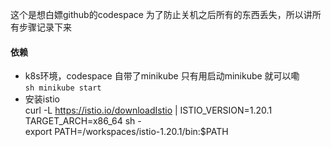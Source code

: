 这个是想白嫖github的codespace 为了防止关机之后所有的东西丢失，所以讲所有步骤记录下来



#### 依赖
- k8s环境，codespace 自带了minikube 只有用启动minikube 就可以嘞  
```sh minikube start  ```
- 安装istio  
curl -L https://istio.io/downloadIstio | ISTIO_VERSION=1.20.1 TARGET_ARCH=x86_64 sh -  
export PATH=/workspaces/istio-1.20.1/bin:$PATH



